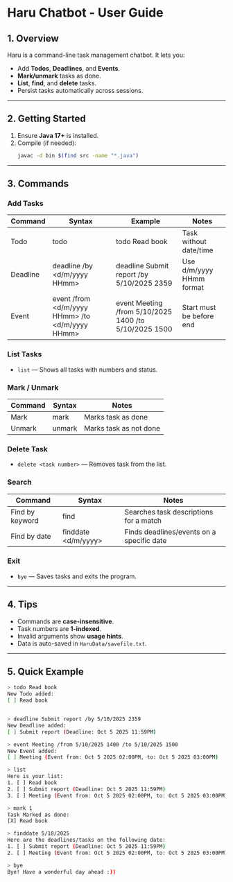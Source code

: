 # Haru Chatbot - User Guide

## 1. Overview
Haru is a command-line task management chatbot. It lets you:
- Add **Todos**, **Deadlines**, and **Events**.
- **Mark/unmark** tasks as done.
- **List**, **find**, and **delete** tasks.
- Persist tasks automatically across sessions.

---

## 2. Getting Started
1. Ensure **Java 17+** is installed.
2. Compile (if needed):
   ```bash
   javac -d bin $(find src -name "*.java")
    ```
   
---

## 3. Commands

### Add Tasks
| Command | Syntax | Example | Notes |
|---------|-------|---------|-------|
| Todo | todo <description> | todo Read book | Task without date/time |
| Deadline | deadline <description> /by <d/m/yyyy HHmm> | deadline Submit report /by 5/10/2025 2359 | Use d/m/yyyy HHmm format |
| Event | event <description> /from <d/m/yyyy HHmm> /to <d/m/yyyy HHmm> | event Meeting /from 5/10/2025 1400 /to 5/10/2025 1500 | Start must be before end |

### List Tasks
- `list` — Shows all tasks with numbers and status.

### Mark / Unmark
| Command | Syntax | Notes                  |
|---------|--------|------------------------|
| Mark | mark <task number> | Marks task as done     |
| Unmark | unmark <task number> | Marks task as not done |

### Delete Task
- `delete <task number>` — Removes task from the list.

### Search
| Command | Syntax              | Notes |
|---------|---------------------|------|
| Find by keyword | find <keyword>      | Searches task descriptions for a match |
| Find by date | finddate <d/m/yyyy> | Finds deadlines/events on a specific date |

### Exit
- `bye` — Saves tasks and exits the program.

---

## 4. Tips
- Commands are **case-insensitive**.
- Task numbers are **1-indexed**.
- Invalid arguments show **usage hints**.
- Data is auto-saved in `HaruData/savefile.txt`.

---

## 5. Quick Example
```bash
> todo Read book
New Todo added:
[ ] Read book
```
```bash

> deadline Submit report /by 5/10/2025 2359
New Deadline added:
[ ] Submit report (Deadline: Oct 5 2025 11:59PM)
```
```bash
> event Meeting /from 5/10/2025 1400 /to 5/10/2025 1500
New Event added:
[ ] Meeting (Event from: Oct 5 2025 02:00PM, to: Oct 5 2025 03:00PM)
```
```bash
> list
Here is your list:
1. [ ] Read book
2. [ ] Submit report (Deadline: Oct 5 2025 11:59PM)
3. [ ] Meeting (Event from: Oct 5 2025 02:00PM, to: Oct 5 2025 03:00PM)
```
```bash
> mark 1
Task Marked as done:
[X] Read book
```
```bash
> finddate 5/10/2025
Here are the deadlines/tasks on the following date:
1. [ ] Submit report (Deadline: Oct 5 2025 11:59PM)
2. [ ] Meeting (Event from: Oct 5 2025 02:00PM, to: Oct 5 2025 03:00PM)
```
```bash
> bye
Bye! Have a wonderful day ahead :))
```